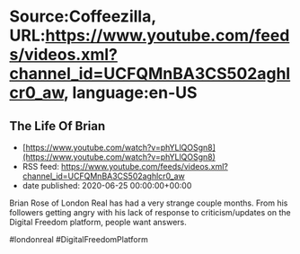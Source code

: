 # Source:Coffeezilla, URL:https://www.youtube.com/feeds/videos.xml?channel_id=UCFQMnBA3CS502aghlcr0_aw, language:en-US

## The Life Of Brian
 - [https://www.youtube.com/watch?v=phYLlQOSgn8](https://www.youtube.com/watch?v=phYLlQOSgn8)
 - RSS feed: https://www.youtube.com/feeds/videos.xml?channel_id=UCFQMnBA3CS502aghlcr0_aw
 - date published: 2020-06-25 00:00:00+00:00

Brian Rose of London Real has had a very strange couple months. From his followers getting angry with his lack of response to criticism/updates on the Digital Freedom platform, people want answers.

#londonreal #DigitalFreedomPlatform

